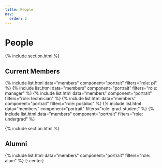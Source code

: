 ```yaml
---
title: People
nav:
  order: 2
---
```


# <i class="fas fa-users"></i>People

{% include section.html %}

## Current Members

{%
  include list.html
  data="members"
  component="portrait"
  filters="role: pi"
%}
{%
  include list.html
  data="members"
  component="portrait"
  filters="role: manager"
%}
{%
  include list.html
  data="members"
  component="portrait"
  filters="role: technician"
%}
{%
  include list.html
  data="members"
  component="portrait"
  filters="role: postdoc"
%}
{%
  include list.html
  data="members"
  component="portrait"
  filters="role: grad-student"
%}
{%
  include list.html
  data="members"
  component="portrait"
  filters="role: undergrad"
%}

{% include section.html %}

## Alumni

{%
  include list.html
  data="members"
  component="portrait"
  filters="role: alum"
%}
{:.center}
